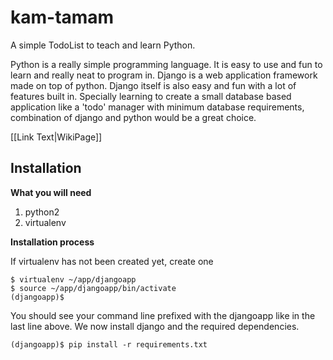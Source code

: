 kam-tamam
=========

A simple TodoList to teach and learn Python.

Python is a really simple programming language. It is easy to use and fun to learn and really neat to program in.
Django is a web application framework made on top of python. Django itself is also easy and fun with a lot of features
built in. Specially learning to create a small database based application like a 'todo' manager with minimum database requirements,
combination of django and python would be a great choice.

[[Link Text|WikiPage]]

## Installation

**What you will need**

1. python2
2. virtualenv

**Installation process**

If virtualenv has not been created yet, create one

    $ virtualenv ~/app/djangoapp
    $ source ~/app/djangoapp/bin/activate
    (djangoapp)$ 

You should see your command line prefixed with the djangoapp like in the last line above. We now install django and the required
dependencies.

    (djangoapp)$ pip install -r requirements.txt



